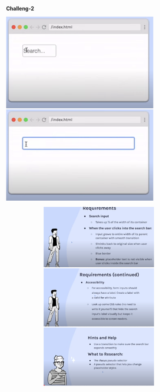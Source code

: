 **Challeng-2**
<p align="left">
  <img src="images/1.png" width="400" />
  <img src="images/2.png" width="400" />
 
</p>

<p align="center">
  <img src="images/3.png" width="300" />
  <img src="images/4.png" width="300" />
  <img src="images/5.png" width="300" />
</p>


